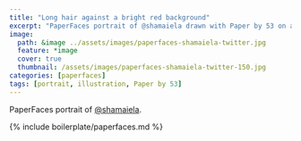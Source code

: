 ```yaml
---
title: "Long hair against a bright red background"
excerpt: "PaperFaces portrait of @shamaiela drawn with Paper by 53 on an iPad."
image: 
  path: &image ../assets/images/paperfaces-shamaiela-twitter.jpg 
  feature: *image
  cover: true
  thumbnail: /assets/images/paperfaces-shamaiela-twitter-150.jpg
categories: [paperfaces]
tags: [portrait, illustration, Paper by 53]
---
```


PaperFaces portrait of [@shamaiela](https://twitter.com/shamaiela).

{% include boilerplate/paperfaces.md %}

